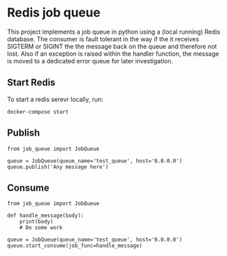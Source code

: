 # Redis job queue

This project implements a job queue in python using a (local running) Redis database. The consumer is fault tolerant in the way if the it receives SIGTERM or SIGINT the the message back on the queue and therefore not lost. Also if an exception is raised within the handler function, the message is moved to a dedicated error queue for later investigation.

## Start Redis
To start a redis serevr locally, run:
```
docker-compose start
```

## Publish
```
from job_queue import JobQueue

queue = JobQueue(queue_name='test_queue', host='0.0.0.0')
queue.publish('Any message here')
```

## Consume
```
from job_queue import JobQueue

def handle_message(body):
    print(body)
    # Do some work

queue = JobQueue(queue_name='test_queue', host='0.0.0.0')
queue.start_consume(job_func=handle_message)
```
